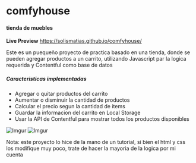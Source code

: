 # comfyhouse

#### tienda de muebles

**Live Preview**
https://solismatias.github.io/comfyhouse/

Este es un puequeño proyecto de practica basado en una tienda, donde se pueden agregar productos a un carrito, utilizando Javascript par la logica requerida y Contentful como base de datos


##### Caracteristicas implementadas
- Agregar o quitar productos del carrito
- Aumentar o disminuir la cantidad de productos
- Calcular el precio segun la cantidad de items
- Guardar la informacion del carrito en Local Storage
- Usar la API de Contentful para mostrar todos los productos disponibles

![Imgur](https://imgur.com/FJ3L1LH.png)
![Imgur](https://imgur.com/GbzIdem.png)



Nota: este proyecto lo hice de la mano de un tutorial, si bien el html y css los modifique muy poco, trate de hacer la mayoria de la logica por mi cuenta 
